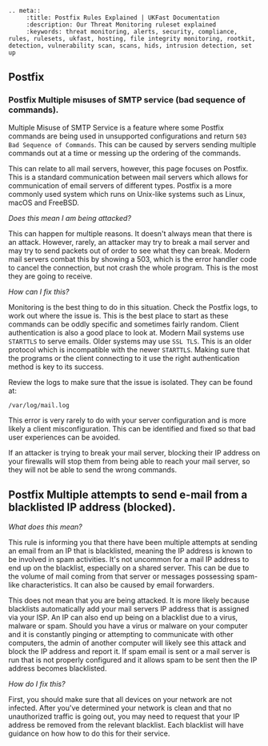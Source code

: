 ```eval_rst
.. meta::
     :title: Postfix Rules Explained | UKFast Documentation
     :description: Our Threat Monitoring ruleset explained
     :keywords: threat monitoring, alerts, security, compliance, rules, rulesets, ukfast, hosting, file integrity monitoring, rootkit, detection, vulnerability scan, scans, hids, intrusion detection, set up
```
## Postfix

### Postfix Multiple misuses of SMTP service (bad sequence of commands).

Multiple Misuse of SMTP Service is a feature where some Postfix commands are being used in unsupported configurations and return ```503 Bad Sequence of Commands```. This can be caused by servers sending multiple commands out at a time or messing up the ordering of the commands. 

This can relate to all mail servers, however, this page focuses on Postfix. This is a standard communication between mail servers which allows for communication of email servers of different types. Postfix is a more commonly used system which runs on Unix-like systems such as Linux, macOS and FreeBSD.

*Does this mean I am being attacked?*


This can happen for multiple reasons. It doesn't always mean that there is an attack. However, rarely, an attacker may try to break a mail server and may try to send packets out of order to see what they can break. Modern mail servers combat this by showing a 503, which is the error handler code to cancel the connection, but not crash the whole program. This is the most they are going to receive.  

*How can I fix this?*


Monitoring is the best thing to do in this situation. Check the Postfix logs, to work out where the issue is. This is the best place to start as these commands can be oddly specific and sometimes fairly random. 
Client authentication is also a good place to look at. Modern Mail systems use ```STARTTLS``` to serve emails. Older systems may use ```SSL TLS```. This is an older protocol which is incompatible with the newer ```STARTTLS```.  Making sure that the programs or the client connecting to it use the right authentication method is key to its success.



Review the logs to make sure that the issue is isolated. They can be found at:

`/var/log/mail.log`


This error is very rarely to do with your server configuration and is more likely a client misconfiguration. This can be identified and fixed so that bad user experiences can be avoided.

If an attacker is trying to break your mail server, blocking their IP address on your firewalls will stop them from being able to reach your mail server, so they will not be able to send the wrong commands. 


## Postfix Multiple attempts to send e-mail from a blacklisted IP address (blocked).


*What does this mean?*


This rule is informing you that there have been multiple attempts at sending an email from an IP that is blacklisted, meaning the IP address is known to be involved in spam activities. It's not uncommon for a mail IP address to end up on the blacklist, especially on a shared server. This can be due to the volume of mail coming from that server or messages possessing spam-like characteristics. It can also be caused by email forwarders. 

This does not mean that you are being attacked. It is more likely because blacklists automatically add your mail servers IP address that is assigned via your ISP. An IP can also end up being on a blacklist due to a virus, malware or spam. Should you have a virus or malware on your computer and it is constantly pinging or attempting to communicate with other computers, the admin of another computer will likely see this attack and block the IP address and report it. If spam email is sent or a mail server is run that is not properly configured and it allows spam to be sent then the IP address becomes blacklisted. 

*How do I fix this?*

First, you should make sure that all devices on your network are not infected. After you've determined your network is clean and that no unauthorized traffic is going out, you may need to request that your IP address be removed from the relevant blacklist. Each blacklist will have guidance on how how to do this for their service.